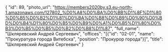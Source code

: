 {
    "id": 89,
    "photo_url": "https://members2020by.s3.eu-north-1.amazonaws.com/127802_%D0%A8%D0%BA%D0%BB%D1%8F%D1%80%D0%B5%D0%B2%D1%81%D0%BA%D0%B8%D0%B9%D0%90%D0%BD%D0%B4%D1%80%D0%B5%D0%B9%D0%A1%D0%B5%D1%80%D0%B3%D0%B5%D0%B5%D0%B2%D0%B8%D1%87",
    "full_name": "Шкляревский Андрей Сергеевич",
    "offices": "[{\"id\": \"02-01\", \"name\": \"Прокуратура города Витебска\", \"position\": \"Прокурор города\"}]",
    "title": "Шкляревский Андрей Сергеевич"
}